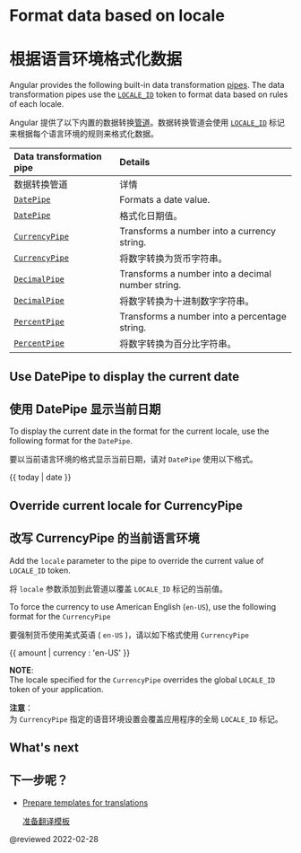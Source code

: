 # Format data based on locale

# 根据语言环境格式化数据

Angular provides the following built-in data transformation [pipes][AioGuideGlossaryPipe].
The data transformation pipes use the [`LOCALE_ID`][AioApiCoreLocaleId] token to format data based on rules of each locale.

Angular 提供了以下内置的数据转换[管道][AioGuideGlossaryPipe]。数据转换管道会使用 [`LOCALE_ID`][AioApiCoreLocaleId] 标记来根据每个语言环境的规则来格式化数据。

| Data transformation pipe | Details |
| :----------------------- | :------ |
| 数据转换管道 | 详情 |
| [`DatePipe`][AioApiCommonDatepipe] | Formats a date value. |
| [`DatePipe`][AioApiCommonDatepipe] | 格式化日期值。 |
| [`CurrencyPipe`][AioApiCommonCurrencypipe] | Transforms a number into a currency string. |
| [`CurrencyPipe`][AioApiCommonCurrencypipe] | 将数字转换为货币字符串。 |
| [`DecimalPipe`][AioApiCommonDecimalpipe] | Transforms a number into a decimal number string. |
| [`DecimalPipe`][AioApiCommonDecimalpipe] | 将数字转换为十进制数字字符串。 |
| [`PercentPipe`][AioApiCommonPercentpipe] | Transforms a number into a percentage string. |
| [`PercentPipe`][AioApiCommonPercentpipe] | 将数字转换为百分比字符串。 |

## Use DatePipe to display the current date

## 使用 DatePipe 显示当前日期

To display the current date in the format for the current locale, use the following format for the `DatePipe`.

要以当前语言环境的格式显示当前日期，请对 `DatePipe` 使用以下格式。

<!--todo: replace with code-example -->

<code-example format="typescript" language="typescript">

{{ today &verbar; date }}

</code-example>

## Override current locale for CurrencyPipe

## 改写 CurrencyPipe 的当前语言环境

Add the `locale` parameter to the pipe to override the current value of `LOCALE_ID` token.

将 `locale` 参数添加到此管道以覆盖 `LOCALE_ID` 标记的当前值。

To force the currency to use American English (`en-US`), use the following format for the `CurrencyPipe`

要强制货币使用美式英语 ( `en-US` )，请以如下格式使用 `CurrencyPipe`

<!--todo: replace with code-example -->

<code-example format="typescript" language="typescript">

{{ amount &verbar; currency : 'en-US' }}

</code-example>

<div class="alert is-helpful">

**NOTE**: <br />
The locale specified for the `CurrencyPipe` overrides the global `LOCALE_ID` token of your application.

**注意**：<br />
为 `CurrencyPipe` 指定的语音环境设置会覆盖应用程序的全局 `LOCALE_ID` 标记。

</div>

## What's next

## 下一步呢？

* [Prepare templates for translations][AioGuideI18nCommonPrepare]

  [准备翻译模板][AioGuideI18nCommonPrepare]

<!-- links -->

[AioApiCommonCurrencypipe]: api/common/CurrencyPipe "CurrencyPipe | Common - API | Angular"

[AioApiCommonDatepipe]: api/common/DatePipe "DatePipe | Common - API | Angular"

[AioApiCommonDecimalpipe]: api/common/DecimalPipe "DecimalPipe | Common - API | Angular"

[AioApiCommonPercentpipe]: api/common/PercentPipe "PercentPipe | Common - API | Angular"

[AioApiCoreLocaleId]: api/core/LOCALE_ID "LOCALE_ID | Core - API | Angular"

[AioGuideGlossaryPipe]: guide/glossary#pipe "pipe - Glossary | Angular"

[AioGuideI18nCommonPrepare]: guide/i18n-common-prepare "Prepare templates for translations | Angular"

<!-- external links -->

<!-- end links -->

@reviewed 2022-02-28